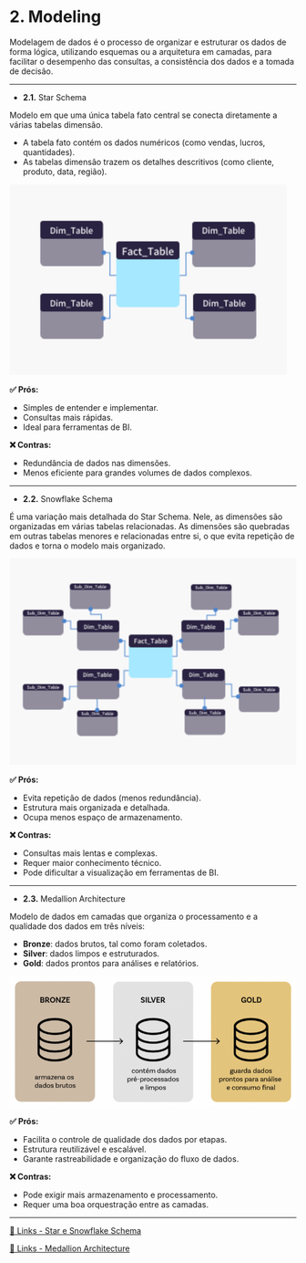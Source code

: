 # 2. Modeling

Modelagem de dados é o processo de organizar e estruturar os dados de forma lógica, utilizando esquemas ou a arquitetura em camadas, para facilitar o desempenho das consultas, a consistência dos dados e a tomada de decisão.

---

- **2.1.** Star Schema 

Modelo em que uma única tabela fato central se conecta diretamente a várias tabelas dimensão.

- A tabela fato contém os dados numéricos (como vendas, lucros, quantidades).
- As tabelas dimensão trazem os detalhes descritivos (como cliente, produto, data, região).

![Star Schema](image/star_schema.png)

**✅ Prós:**
- Simples de entender e implementar.
- Consultas mais rápidas.
- Ideal para ferramentas de BI.

**❌ Contras:**
- Redundância de dados nas dimensões.
- Menos eficiente para grandes volumes de dados complexos.

---

- **2.2.** Snowflake Schema  

É uma variação mais detalhada do Star Schema. Nele, as dimensões são organizadas em várias tabelas relacionadas. As dimensões são quebradas em outras tabelas menores e relacionadas entre si, o que evita repetição de dados e torna o modelo mais organizado.

![Snowflake Schema](image/snowflake_schema.png)

**✅ Prós:**
- Evita repetição de dados (menos redundância).
- Estrutura mais organizada e detalhada.
- Ocupa menos espaço de armazenamento.

**❌ Contras:**
- Consultas mais lentas e complexas.
- Requer maior conhecimento técnico.
- Pode dificultar a visualização em ferramentas de BI.

---

- **2.3.** Medallion Architecture

Modelo de dados em camadas que organiza o processamento e a qualidade dos dados em três níveis:

- **Bronze**: dados brutos, tal como foram coletados.
- **Silver**: dados limpos e estruturados.
- **Gold**: dados prontos para análises e relatórios.

![Medallion Architecture](image/medallion.png)

**✅ Prós:**
- Facilita o controle de qualidade dos dados por etapas.
- Estrutura reutilizável e escalável.
- Garante rastreabilidade e organização do fluxo de dados.

**❌ Contras:**
- Pode exigir mais armazenamento e processamento.
- Requer uma boa orquestração entre as camadas.

---

[🔗 Links - Star e Snowflake Schema](https://www.google.com/search?q=star+e+snowflake+schema&oq=star&gs_lcrp=EgZjaHJvbWUqBggAECMYJzIGCAAQIxgnMgkIARBFGDkYgAQyBwgCEC4YgAQyEAgDEC4YxwEYyQMY0QMYgAQyDAgEEAAYQxiABBiKBTIPCAUQLhgUGIcCGNQCGIAEMg8IBhAuGBQYhwIY1AIYgAQyBwgHEAAYgAQyBwgIEAAYjwLSAQk1MzQ5ajBqMTWoAgiwAgHxBSOGjHdDqY9q&sourceid=chrome&ie=UTF-8)

[🔗 Links - Medallion Architecture](https://www.google.com/search?q=arquitetura+de+dados+medalh%C3%A3o+defini%C3%A7%C3%A3o+do+google&sca_esv=3daf0913dc600547&sxsrf=AE3TifMf0oLFdrS0HU55AcSudFW8e0MFhQ%3A1748468641599&ei=oYM3aP2gJJSg5NoP6erbsAQ&ved=0ahUKEwi99aGikceNAxUUEFkFHWn1FkYQ4dUDCBA&uact=5&oq=arquitetura+de+dados+medalh%C3%A3o+defini%C3%A7%C3%A3o+do+google&gs_lp=Egxnd3Mtd2l6LXNlcnAiNGFycXVpdGV0dXJhIGRlIGRhZG9zIG1lZGFsaMOjbyBkZWZpbmnDp8OjbyBkbyBnb29nbGUyBRAhGKABMgUQIRigATIFECEYoAEyBRAhGKABSIAyUOkIWI4wcAF4AZABAJgBngGgAeQMqgEEMTguMrgBA8gBAPgBAZgCFaACnw3CAgoQABiwAxjWBBhHwgIGEAAYFhgewgIIEAAYgAQYogTCAgUQABjvBZgDAIgGAZAGCJIHBDE5LjKgB4VgsgcEMTguMrgHnA3CBwYwLjE4LjPIByw&sclient=gws-wiz-serp)
